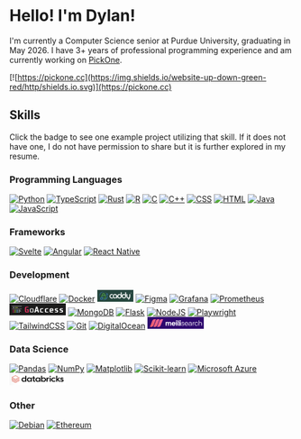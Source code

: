 # Hello! I'm Dylan!

I'm currently a Computer Science senior at Purdue University, graduating in May 2026. I have 3+ years of professional programming experience and am currently working on [PickOne](https://github.com/dadal00/PickOne).

[![https://pickone.cc](https://img.shields.io/website-up-down-green-red/http/shields.io.svg)](https://pickone.cc)

## Skills

Click the badge to see one example project utilizing that skill. If it does not have one, I do not have permission to share but it is further explored in my resume.

### Programming Languages

[![Python](https://img.shields.io/badge/Python-3776AB?logo=python&logoColor=fff)](https://github.com/dadal00/BlockchainPythonExample)
[![TypeScript](https://img.shields.io/badge/TypeScript-3178C6?logo=typescript&logoColor=fff)](https://github.com/dadal00/PickOne)
[![Rust](https://img.shields.io/badge/Rust-%23000000.svg?e&logo=rust&logoColor=white)](https://github.com/dadal00/PickOne)
[![R](https://img.shields.io/badge/R-%23276DC3.svg?logo=r&logoColor=white)](https://drive.google.com/file/d/1TuvDaSHydQNE31SCu_fGWuJyETZQ5C5R/view?usp=drive_link)
[![C](https://img.shields.io/badge/C-00599C?logo=c&logoColor=white)]()
[![C++](https://img.shields.io/badge/C++-%2300599C.svg?logo=c%2B%2B&logoColor=white)]()
[![CSS](https://img.shields.io/badge/CSS-1572B6?logo=css3&logoColor=fff)](https://github.com/dadal00/PickOne)
[![HTML](https://img.shields.io/badge/HTML-%23E34F26.svg?logo=html5&logoColor=white)](https://github.com/dadal00/PickOne)
[![Java](https://img.shields.io/badge/Java-%23ED8B00.svg?logo=openjdk&logoColor=white)]()
[![JavaScript](https://img.shields.io/badge/JavaScript-F7DF1E?logo=javascript&logoColor=000)]()

### Frameworks

[![Svelte](https://img.shields.io/badge/Svelte-%23f1413d.svg?logo=svelte&logoColor=white)](https://github.com/dadal00/PickOne)
[![Angular](https://img.shields.io/badge/Angular-%23DD0031.svg?logo=angular&logoColor=white)](https://github.com/dadal00/AngularBasic)
[![React Native](https://img.shields.io/badge/React_Native-%2320232a.svg?logo=react&logoColor=%2361DAFB)](https://github.com/dadal00/BagelLocator)

### Development

[![Cloudflare](https://img.shields.io/badge/Cloudflare-F38020?logo=Cloudflare&logoColor=white)](https://github.com/dadal00/PickOne)
[![Docker](https://img.shields.io/badge/Docker-2496ED?logo=docker&logoColor=fff)](https://github.com/dadal00/PickOne)
[<img src="badges/caddy.png" alt="Caddy" height="21" />](https://github.com/dadal00/PickOne)
[![Figma](https://img.shields.io/badge/Figma-F24E1E?logo=figma&logoColor=white)](https://github.com/dadal00/PickOne)
[<img src="https://img.shields.io/badge/Grafana-F46800?style=for-the-badge&logo=grafana&logoColor=white" alt="Grafana" height="21" />](https://github.com/dadal00/PickOne)
[<img src="https://img.shields.io/badge/Prometheus-E6522C?style=for-the-badge&logo=prometheus&logoColor=white" alt="Prometheus" height="21" />](https://github.com/dadal00/PickOne)
[<img src="badges/goaccess.png" width="100" height="21" alt="GoAccess"/>](https://github.com/dadal00/PickOne)
[![MongoDB](https://img.shields.io/badge/MongoDB-%234ea94b.svg?logo=mongodb&logoColor=white)]()
[![Flask](https://img.shields.io/badge/Flask-000?logo=flask&logoColor=fff)]()
[![NodeJS](https://img.shields.io/badge/Node.js-6DA55F?logo=node.js&logoColor=white)](https://github.com/dadal00/PickOne)
[![Playwright](https://custom-icon-badges.demolab.com/badge/Playwright-2EAD33?logo=playwright&logoColor=fff)]()
[![TailwindCSS](https://img.shields.io/badge/Tailwind%20CSS-%2338B2AC.svg?logo=tailwind-css&logoColor=white)]()
[![Git](https://img.shields.io/badge/Git-F05032?logo=git&logoColor=fff)](https://github.com/dadal00/PickOne)
[![DigitalOcean](https://img.shields.io/badge/DigitalOcean-%230167ff.svg?logo=digitalOcean&logoColor=white)]()
[<img src="badges/meilisearch.png" width="100" height="21" alt="Meilisearch"/>]()

### Data Science

[![Pandas](https://img.shields.io/badge/Pandas-150458?logo=pandas&logoColor=fff)](https://drive.google.com/file/d/1TuvDaSHydQNE31SCu_fGWuJyETZQ5C5R/view?usp=drive_link)
[![NumPy](https://img.shields.io/badge/NumPy-4DABCF?logo=numpy&logoColor=fff)](https://drive.google.com/file/d/1TuvDaSHydQNE31SCu_fGWuJyETZQ5C5R/view?usp=drive_link)
[![Matplotlib](https://custom-icon-badges.demolab.com/badge/Matplotlib-71D291?logo=matplotlib&logoColor=fff)](https://drive.google.com/file/d/1TuvDaSHydQNE31SCu_fGWuJyETZQ5C5R/view?usp=drive_link)
[![Scikit-learn](https://img.shields.io/badge/-scikit--learn-%23F7931E?logo=scikit-learn&logoColor=white)](https://drive.google.com/file/d/1TuvDaSHydQNE31SCu_fGWuJyETZQ5C5R/view?usp=drive_link)
[![Microsoft Azure](https://custom-icon-badges.demolab.com/badge/Microsoft%20Azure-0089D6?logo=msazure&logoColor=white)](https://drive.google.com/file/d/1TuvDaSHydQNE31SCu_fGWuJyETZQ5C5R/view?usp=drive_link)
[<img src="badges/databricks.png" width="100" height="21" alt="Databricks"/>](https://drive.google.com/file/d/1TuvDaSHydQNE31SCu_fGWuJyETZQ5C5R/view?usp=drive_link)

### Other

[![Debian](https://img.shields.io/badge/Debian-A81D33?logo=debian&logoColor=fff)](https://github.com/dadal00/PickOne)
[![Ethereum](https://img.shields.io/badge/Ethereum-3C3C3D?logo=ethereum&logoColor=white)](https://github.com/dadal00/BlockchainPythonExample)
